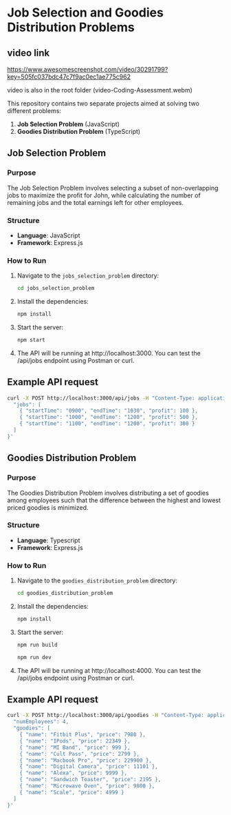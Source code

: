 # Job Selection and Goodies Distribution Problems

## video link
https://www.awesomescreenshot.com/video/30291799?key=505fc037bdc47c7f9ac0ec1ae775c962

video is also in the root folder (video-Coding-Assessment.webm)

This repository contains two separate projects aimed at solving two different problems:

1. **Job Selection Problem** (JavaScript)
2. **Goodies Distribution Problem** (TypeScript)

## Job Selection Problem

### Purpose

The Job Selection Problem involves selecting a subset of non-overlapping jobs to maximize the profit for John, while calculating the number of remaining jobs and the total earnings left for other employees.

### Structure

- **Language**: JavaScript
- **Framework**: Express.js


### How to Run

1. Navigate to the `jobs_selection_problem` directory:
   ```sh
   cd jobs_selection_problem
    ```
2. Install the dependencies:
   ```sh
   npm install
    ```
3. Start the server:
   ```sh
   npm start
    ```
4. The API will be running at http://localhost:3000. You can test the /api/jobs endpoint using Postman or curl.

## Example API request
```sh
curl -X POST http://localhost:3000/api/jobs -H "Content-Type: application/json" -d '{
  "jobs": [
    { "startTime": "0900", "endTime": "1030", "profit": 100 },
    { "startTime": "1000", "endTime": "1200", "profit": 500 },
    { "startTime": "1100", "endTime": "1200", "profit": 300 }
  ]
}'
```


>>>>>>>>>>>>>>>>>>>>>>>>>>>>>>>>>>>>>>>>>>>>>>>>>>>>>>>
>>>>>>>>>>>>>>>>>>>>>>>>>>>>>>>>>>>>>>>>>>>>>>>>>>>>>>>


## Goodies Distribution Problem

### Purpose

The Goodies Distribution Problem involves distributing a set of goodies among employees such that the difference between the highest and lowest priced goodies is minimized.

### Structure

- **Language**: Typescript
- **Framework**: Express.js


### How to Run

1. Navigate to the `goodies_distribution_problem` directory:
   ```sh
   cd goodies_distribution_problem
    ```
2. Install the dependencies:
   ```sh
   npm install
    ```
3. Start the server:
   ```sh
   npm run build
    ```
    ```sh
   npm run dev
    ```
4. The API will be running at http://localhost:4000. You can test the /api/jobs endpoint using Postman or curl.

## Example API request
```sh
curl -X POST http://localhost:3000/api/goodies -H "Content-Type: application/json" -d '{
  "numEmployees": 4,
  "goodies": [
    { "name": "Fitbit Plus", "price": 7980 },
    { "name": "IPods", "price": 22349 },
    { "name": "MI Band", "price": 999 },
    { "name": "Cult Pass", "price": 2799 },
    { "name": "Macbook Pro", "price": 229900 },
    { "name": "Digital Camera", "price": 11101 },
    { "name": "Alexa", "price": 9999 },
    { "name": "Sandwich Toaster", "price": 2195 },
    { "name": "Microwave Oven", "price": 9800 },
    { "name": "Scale", "price": 4999 }
  ]
}'
```


